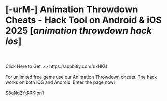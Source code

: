 # [-urM-] Animation Throwdown Cheats - Hack Tool on Android & iOS 2025 [*animation throwdown hack ios*]
<br>
<br>Click Here to Get >> https://appbitly.com/uxHKU

<br>
<br>For unlimited free gems use our Animation Throwdown cheats. The hack works on both iOS and Android. Enter the page now!
<br>
<br>S8qNd2YtRRKIpn1

